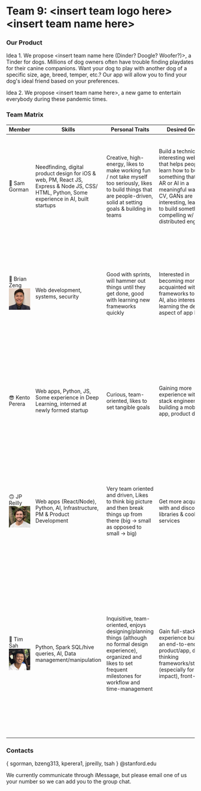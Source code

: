 # Team 9: \<insert team logo here\> \<insert team name here\> 

### Our Product

Idea 1. We propose \<insert team name here (Dinder? Doogle? Woofer?)\>, a Tinder for dogs. Millions of dog owners often have trouble finding playdates for their canine companions. Want your dog to play with another dog of a specific size, age, breed, temper, etc.? Our app will allow you to find your dog's ideal friend based on your preferences. 

Idea 2. We propose \<insert team name here\>, a new game to entertain everybody during these pandemic times. 

### Team Matrix

Member | Skills | Personal Traits | Desired Growth | Weaknesses | Any cool things you made | Three fun facts
--- | --- | --- | --- | --- | --- | ---
🤠 Sam Gorman | Needfinding, digital product design for iOS & web, PM, React JS, Express & Node JS, CSS/ HTML, Python, Some experience in AI, built startups | Creative, high-energy, likes to make working fun / not take myself too seriously, likes to build things that are people-driven, solid at setting goals & building in teams | Build a technically interesting web app that helps people, learn how to build something that uses AR or AI in a meaningful way. NLP, CV, GANs are interesting, learn how to build something compelling w/ 5 distributed engineers | Systems, hardcore backend, I get impatient when things move slowly, may want to rush ahead when I should get consensus first | https://dropthefax.com/, https://drive.google.com/file/d/1_jZbbT2xoi4r1VJmA5zAFWXmUp4Sg-o2/view?usp=sharing, https://samuelgorman.com/ | 1. I know Brian! We're good friends & built stuff before! tim & i were in the same dorm frosh year too :(), 2. if i tallied up all the miles i've ran, it would take me to NY & back, 3. i wrote everything i did in 2020 if you get curious lol
🤡 Brian Zeng ![alt text](./brian.jpeg?raw=true "Brian's Image") | Web development, systems, security | Good with sprints, will hammer out things until they get done, good with learning new frameworks quickly | Interested in becoming more acquainted with frameworks to build AI, also interested in learning the design aspect of app building | AI, design, will go down the wrong path for a while before giving up (team consensus would help me here) | CLOSECRISIS.COM ← project idea? currently need cloud credits | 1. I know Sam! He'll roll his eyes when I say one of my interesting facts is I have a sleeve., 2. I'm from Hawaii, so you'll catch me wearing many layers in the cold Stanford nights, 3. I love to cook and watch cooking videos late into the night.
😎 Kento Perera | Web apps, Python, JS, Some experience in Deep Learning, interned at newly formed startup | Curious, team-oriented, likes to set tangible goals | Gaining more experience with full stack engineering in building a mobile/web app, product design | Systems, lack of substantial project experience outside of classes | Created a prototype of a VR Pacman game in a 4 person team for a class project | 1. Timmy and I are teammates on the Stanford tennis team, 2. Family runs a sushi restaurant in my hometown of Santa Barbara, CA (used to help out part time), 3. Picked up surfing over quarantine and enjoy playing piano
🙃 JP Reilly ![alt text](./jp.jpeg?raw=true "JP's Image")| Web apps (React/Node), Python, AI, Infrastructure, PM & Product Development | Very team oriented and driven, Likes to think big picture and then break things up from there (big → small as opposed to small → big) | Get more acquainted with and discover new libraries & cool services | Systems, design frameworks (Figma and things like that) | One of the first engineers at Gatsby Labs, and also https://main.d3uxgbt651xo7p.amplifyapp.com | 1. Trying to learn chess rn (inspired by the Queen's Gambit from Netflix), 2. The one major I promised myself I wouldn't do when I stepped on campus as a freshman was CS (and obviously that didn't happen), 3. Youtube is my worst addiction by far
😤 Tim Sah ![alt text](./team_imgs/tsah.jpg?raw=true "Tim's Image") | Python, Spark SQL/hive queries, AI, Data management/manipulation | Inquisitive, team-oriented, enjoys designing/planning things (although no formal design experience), organized and likes to set frequent milestones for workflow and time-management | Gain full-stack experience building an end-to-end product/app, design-thinking frameworks/strategies (especially for social impact), front-end | Web apps (taking CS 142 this quarter), mobile development, systems, minimal industry-level SWE experience | Love making iMovies (see my most recent Instagram post), wrote a bare-bones Secret Santa generator program, hopefully more to come soon! | 1. Over quarantine I tried to learn how to do a handstand (failure) and taught myself how to surf (success/work-in-progress), 2. I am a self-proclaimed world champ in WordHunt on iMessage. I currently have 2156 victories and counting., 3. Once I was stranded by myself in Taipei for 24 hours due to an airline-wide cabin crew strike 


### Contacts

\{ sgorman, bzeng313, kperera1, jpreilly, tsah \} @stanford.edu 

We currently communicate through iMessage, but please email one of us your number so we can add you to the group chat. 

